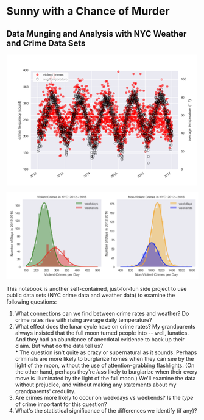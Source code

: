 # Sunny with a Chance of Murder
## Data Munging and Analysis with NYC Weather and Crime Data Sets


<p align='center'>
<img src='crime_plot.png' width='500'>
</p>
<p align='center'>
<img src='gaussian_fits.png' width='600'>
</p>

This notebook is another self-contained, just-for-fun side project to use public data sets (NYC crime data and weather data) to examine the following questions:

  1. What connections can we find between crime rates and weather?  Do crime rates rise with rising  average daily temperature?
  2. What effect does the lunar cycle have on crime rates?  My grandparents always insisted that the full moon turned people into -- well, lunatics.  And they had an abundance of anecdotal evidence to back up their claim.  But what do the data tell us?  
    * The question isn't quite as crazy or supernatural as it sounds.  Perhaps criminals are more likely to burglarize homes when they can see by the light of the moon, without the use of attention-grabbing flashlights.  (On the other hand, perhaps they're _less_ likely to burglarize when their every move is illuminated by the light of the full moon.)  We'll examine the data without prejudice, and without making any statements about my grandparents' credulity.
  3. Are crimes more likely to occur on weekdays vs weekends?  Is the _type_ of crime important for this question?
  4. What's the statistical significance of the differences we identify (if any)?
